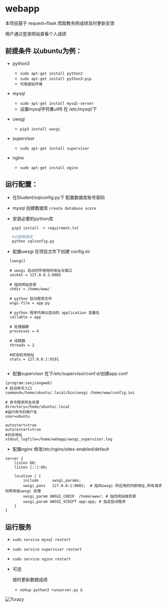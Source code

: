 # webapp

本项目基于 request+flask 爬取教务网成绩及时更新反馈

用户通过登录网站查看个人成绩

## 前提条件 以ubuntu为例：

* python3
  * ``` sudo apt-get install python3 ```
  * ``` sudo apt-get install python3-pip ```
  * ``` 可用虚拟环境 ```

* mysql
  * ``` sudo apt-get install mysql-server ```
  * 设置mysql字符集utf8 在 /etc/mysql/下
  
* uwsgi
  * ``` pip3 install uwsgi ```

* supervisor
  * ``` sudo apt-get install supervisor ```
  
* nginx
  * ``` sudo apt-get install nginx ```
  

## 运行配置：
* 在Student/sqlconfig.py下 配置数据库账号密码

* mysql 创建数据库 ```create database score```

* 安装必要的python库
```
   pip3 install -r requirment.txt
```

```python
   #创建数据库
   python sqlconfig.py
```

* 配置uwsgi
在项目文件下创建 config.ini
```
  [uwsgi]

  # uwsgi 启动时所使用的地址与端口
  socket = 127.0.0.1:8002

  # 指向网站目录
  chdir = /home/www/ 

  # python 启动程序文件
  wsgi-file = app.py 

  # python 程序内用以启动的 application 变量名
  callable = app 

  # 处理器数
  processes = 4

  # 线程数
  threads = 2

  #状态检测地址
  stats = 127.0.0.1:9191
   
```
* 配置supervisor
在下/etc/supervisor/conf.d/创建app.conf
```
[program:sanjiangweb]
# 启动命令入口
command=/home/ubuntu/.local/bin/uwsgi /home/www/config.ini

# 命令程序所在目录
directory=/home/ubuntu/.local
#运行命令的用户名
user=ubuntu
		
autostart=true
autorestart=true
#日志地址
stdout_logfile=/home/webapp/uwsgi_supervisor.log	
```
* 配置nginx 
修改/etc/nginx/sites-enabled/default
```
server {
	listen 80;
	listen [::]:80;

	location / {
		include      uwsgi_params;
		uwsgi_pass   127.0.0.1:8002;  # 指向uwsgi 所应用的内部地址,所有请求将转发给uwsgi 处理
		uwsgi_param UWSGI_CHDIR  /home/www/; # 指向网站根目录
		uwsgi_param UWSGI_SCRIPT app:app; # 指定启动程序
	}
}

```

## 运行服务
* ``` sudo service mysql restart ```
* ``` sudo service supervisor restart ```
* ``` sudo service nginx restart ```
* 可选

    按时更新数据成绩
  * ``` nohup python3 runserver.py & ```


![7crazy](https://www.7crazy.top/wp-content/uploads/2017/06/00.jpg)
